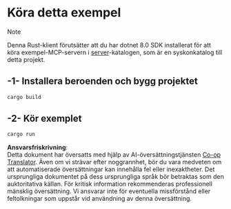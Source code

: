 <!--
CO_OP_TRANSLATOR_METADATA:
{
  "original_hash": "e3813a6ea19657d0cff0c2d1a1ffd324",
  "translation_date": "2025-08-18T18:37:49+00:00",
  "source_file": "03-GettingStarted/02-client/solution/rust/README.md",
  "language_code": "sv"
}
-->
# Köra detta exempel

> [!NOTE]
> Denna Rust-klient förutsätter att du har dotnet 8.0 SDK installerat för att köra exempel-MCP-servern i [server](../../../../../../03-GettingStarted/02-client/solution/server)-katalogen, som är en syskonkatalog till detta projekt.

## -1- Installera beroenden och bygg projektet

```bash
cargo build
```

## -2- Kör exemplet

```bash
cargo run
```

**Ansvarsfriskrivning**:  
Detta dokument har översatts med hjälp av AI-översättningstjänsten [Co-op Translator](https://github.com/Azure/co-op-translator). Även om vi strävar efter noggrannhet, bör du vara medveten om att automatiserade översättningar kan innehålla fel eller inexaktheter. Det ursprungliga dokumentet på dess ursprungliga språk bör betraktas som den auktoritativa källan. För kritisk information rekommenderas professionell mänsklig översättning. Vi ansvarar inte för eventuella missförstånd eller feltolkningar som uppstår vid användning av denna översättning.